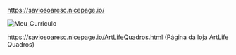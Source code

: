 https://saviosoaresc.nicepage.io/


![Meu_Curriculo](https://github.com/saviosoaresc/Meu_Curriculo/assets/62923486/41166cae-b45e-4b83-95d9-a9c41bd06c33)


https://saviosoaresc.nicepage.io/ArtLifeQuadros.html
(Página da loja ArtLife Quadros)
